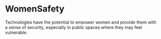 # WomenSafety
Technologies have the potential to empower women and provide them with a sense of security, especially in public spaces where they may feel vulnerable.
